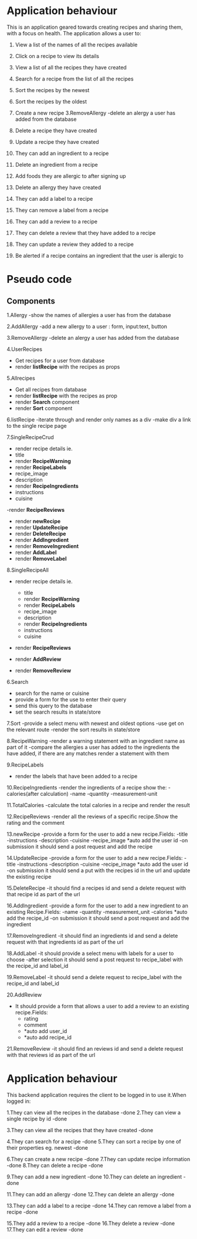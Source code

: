 # Application behaviour
This is an application geared towards creating recipes and sharing them, with a focus on health. The application allows a user to:

1. View a list of the names of all the recipes available
2. Click on a recipe to view its details

3. View a list of all the recipes they have created 

4. Search for a recipe from the list of all the recipes
5. Sort the recipes by the newest 
6. Sort the recipes by the oldest

7. Create a new recipe
3.RemoveAllergy
-delete an alergy a user has added from the database

8. Delete a recipe they have created 
9. Update a recipe they have created

10. They can add an ingredient to a recipe
11. Delete an ingredient from a recipe 

12. Add foods they are allergic to after signing up
13. Delete an allergy they have created

14. They can add a label to a recipe
15. They can remove a label from a recipe

16. They can add a review to a recipe 
17. They can delete a review that they have added to a recipe
18. They can update a review they added to a recipe

19. Be alerted if a recipe contains an ingredient that the user is allergic to

# Pseudo code
## Components
1.Allergy
-show the names of allergies a user has from the database

2.AddAllergy
-add a new allergy to a user : form, input:text, button

3.RemoveAllergy
-delete an alergy a user has added from the database

4.UserRecipes 
- Get recipes for a user from database
- render **listRecipe** with the recipes as props


5.Allrecipes
- Get all recipes from database
- render **listRecipe** with the recipes as prop
- render **Search** component 
- render **Sort** component


6.listRecipe
-iterate through and render only names as a div
-make div a link to the single recipe page

7.SingleRecipeCrud
- render recipe details ie.
 - title
 - render **RecipeWarning**
 - render **RecipeLabels**
 - recipe_image
 - description
 - render **RecipeIngredients**
 - instructions
 - cuisine

 -render **RecipeReviews**

  
- render **newRecipe**
- render **UpdateRecipe**
- render **DeleteRecipe**
- render **AddIngredient**
- render **RemoveIngredient**
- render **AddLabel**
- render **RemoveLabel**

8.SingleRecipeAll
- render recipe details ie.
    - title
    - render **RecipeWarning**
    - render **RecipeLabels**
    - recipe_image
    - description
    - render **RecipeIngredients**
    - instructions
    - cuisine

- render **RecipeReviews**

- render **AddReview**
- render **RemoveReview**

6.Search
- search for the name or cuisine
- provide a form for the use to enter their query
- send this query to the database
- set the search results in state/store

7.Sort
-provide a select menu with newest and oldest options
-use get on the relevant route
-render the sort results in state/store

8.RecipeWarning
-render a warning statement with an ingredient name as part of it
-compare the allergies a user has added to the ingredients the have added,
if there are any matches render a statement with them

9.RecipeLabels
- render the labels that have been added to a recipe

10.RecipeIngredients
-render the ingredients of a recipe
show the:
    -calories(after calculation)
    -name
    -quantity
    -measurement-unit

11.TotalCalories
-calculate the total calories in a recipe and render the result

12.RecipeReviews
-render all the reviews of a specific recipe.Show the rating and the comment

13.newRecipe
-provide  a form for the user to add a new recipe.Fields:
    -title
    -instructions
    -description
    -cuisine
    -recipe_image
    *auto add the user id
-on submission it should send a post request and add the recipe


14.UpdateRecipe
-provide  a form for the user to add a new recipe.Fields:
    -title
    -instructions
    -description
    -cuisine
    -recipe_image
    *auto add the user id
-on submission it should send a put with the recipes id in the url  and update the existing recipe

15.DeleteRecipe
-it should find a recipes id and send a delete request with that recipe id as part of the url

16.AddIngredient
-provide  a form for the user to add a new ingredient to an existing Recipe.Fields:
    -name
    -quantity
    -measurement_unit
    -calories
    *auto add the recipe_id
-on submission it should send a post request and add the ingredient

17.RemoveIngredient
-it should find an ingredients id and send a delete request with that ingredients id as part of the url

18.AddLabel
-it should provide a select menu with labels for a user to choose
-after selection it should send a post request to recipe_label with the recipe_id and label_id

19.RemoveLabel
-it should send a delete request to recipe_label with the recipe_id and label_id

20.AddReview
- It should provide a form that allows a user to add a review to an existing recipe.Fields:
    - rating
    - comment
    - *auto add user_id
    - *auto add recipe_id


21.RemoveReview
-it should find an reviews id and send a delete request with that reviews id as part of the url
























# Application behaviour
This backend application requires the client to be logged in to use it.When logged in:

1.They can view all the recipes in the database -done
2.They can view a single recipe by id -done

3.They can view all the recipes that they have created -done

4.They can search for a recipe -done
5.They can sort a recipe by one of their properties eg. newest -done

6.They can create a new recipe -done
7.They can update recipe information -done
8.They can delete  a recipe -done

9.They can add a new ingredient  -done
10.They can delete an ingredient -done

11.They can add an allergy -done
12.They can delete an allergy -done

13.They can add a label to a recipe -done
14.They can remove a label from a recipe -done

15.They add a review to a recipe -done
16.They delete a review -done
17.They can edit a review -done 